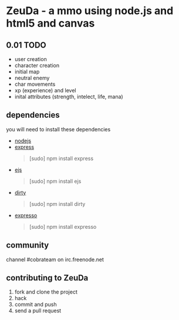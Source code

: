 # ZeuDa - a mmo using node.js and html5 and canvas

## 0.01 TODO

* user creation
* character creation
* initial map
* neutral enemy
* char movements
* xp (experience) and level
* inital attributes (strength, intelect, life, mana)

## dependencies

you will need to install these dependencies

* [nodejs](nodejs.org)
* [express](http://expressjs.com/)
    > [sudo] npm install express
* [ejs](http://github.com/visionmedia/ejs)
    > [sudo] npm install ejs
* [dirty](http://github.com/felixge/node-dirty.git)
    > [sudo] npm install dirty
* [expresso](http://github.com/visionmedia/expresso)
    > [sudo] npm install expresso

## community

channel #cobrateam on irc.freenode.net

## contributing to ZeuDa

1. fork and clone the project
2. hack
3. commit and push
4. send a pull request
